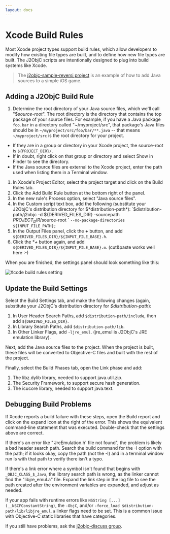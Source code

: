 ```yaml
---
layout: docs
---
```


# Xcode Build Rules

Most Xcode project types support build rules, which allow developers to modify
how existing file types are built, and to define how new file types are built.
The J2ObjC scripts are intentionally designed to plug into build systems like Xcode.

>The [j2objc-sample-reversi project](https://github.com/tomball/j2objc-sample-reversi) is
>an example of how to add Java sources to a simple iOS game.

## Adding a J2ObjC Build Rule

1. Determine the root directory of your Java source files, which we'll call 
"$*source-root*". The root directory is the directory that contains the top
package of your source files.  For example, if you have a Java package `foo.bar`
in a directory called "~/myproject/src", that package's Java files should be in
`~/myproject/src/foo/bar/**.java` -- that means `~/myproject/src` is the root
directory for your project.
- If they are in a group or directory in your Xcode project, the source-root
is `${PROJECT_DIR}/`*<group or directory name>*.
- If in doubt, right click on that group or directory and select Show in Finder
to see the directory.
- If the Java source files are external to the Xcode project, enter the path used
when listing them in a Terminal window.
1. In Xcode's Project Editor, select the project target and click on the Build Rules tab.
1. Click the Add Build Rule button at the bottom right of the panel.
1. In the new rule's Process option, select "Java source files".
1. In the Custom script text box, add the following (substitute your J2ObjC's
distribution directory for $*distribution-path*):
`$distribution-path/j2objc -d ${DERIVED_FILES_DIR} -sourcepath ${PROJECT_DIR}/$source-root \`
`--no-package-directories ${INPUT_FILE_PATH};`
1. In the Output Files panel, click the **+** button, and add 
`${DERIVED_FILES_DIR}/${INPUT_FILE_BASE}.h`.
1. Click the **+* button again, and add `${DERIVED_FILES_DIR}/${INPUT_FILE_BASE}.m`.
(cut&paste works well here :-)

When you are finished, the settings panel should look something like this:

![Xcode build rules setting](https://raw.github.com/google/j2objc/master/doc/wiki_images/xcode-java-setup.png)

## Update the Build Settings

Select the Build Settings tab, and make the following changes (again, 
substitute your J2ObjC's distribution directory for *$distribution-path*):

1. In User Header Search Paths, add `$distribution-path/include`,
then add `${DERIVED_FILES_DIR}`.
1. In Library Search Paths, add `$distribution-path/lib`.
1. In Other Linker Flags, add `-ljre_emul`.  (jre_emul is J2ObjC's 
JRE emulation library).

Next, add the Java source files to the project.  When the project is built, 
these files will be converted to Objective-C files and built with the rest of the project.

Finally, select the Build Phases tab, open the Link phase and add:

1. The libz.dylib library, needed to support java.util.zip.
1. The Security Framework, to support secure hash generation.
1. The icucore library, needed to support java.text.

## Debugging Build Problems

If Xcode reports a build failure with these steps, open the Build report and
click on the expand icon at the right of the error.  This shows the equivalent
command-line statement that was executed.  Double-check that the settings above are correct.

If there's an error like "'JreEmulation.h' file not found", the problem is
likely a bad header search path.  Search the build command for the -I option
with the path; if it looks okay, copy the path (not the -I) and in a terminal
window run ls with that path to verify there isn't a typo.

If there's a link error where a symbol isn't found that begins with 
`_OBJC_CLASS_$_Java`, the library search path is wrong, as the linker cannot
find the "libjre_emul.a" file. Expand the link step in the log file to see
the path created after the environment variables are expanded, and adjust as needed.

If your app fails with runtime errors like `NSString [...](__NSCFConstantString)`,
the `-ObjC`, and/or `-force_load $distribution-path/lib/libjre_emul.a`
linker flags need to be set. This is a common issue with Objective-C static
libraries that have categories.

If you still have problems, ask the
[j2objc-discuss group](https://groups.google.com/forum/?hl=en#!forum/j2objc-discuss).
